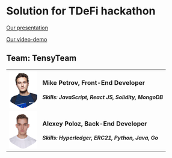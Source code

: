 # Solution for TDeFi hackathon

[Our presentation](https://github.com/TensyTeam/tdefi/blob/main/TDEFI.pdf)

[Our video-demo](https://youtu.be/hqfMcGzrnkM)

## Team: TensyTeam
<table>
    <tbody>
        <tr>
            <td align="center"><img src="img/mike.png" alt="Михаил Петров" height="100" /></td>
            <td><h3>Mike Petrov, Front-End Developer</h3><h5>Skills: JavaScript, React JS, Solidity, MongoDB</h5></td>
        </tr>
        <tr>
            <td align="center"><img src="img/alex.png" alt="Алексей Полоз" height="100" /></td>
            <td><h3>Alexey Poloz, Back-End Developer</h3><h5>Skills: Hyperledger, ERC21, Python, Java, Go</h5></td>
        </tr>
    </tbody>
</table>
